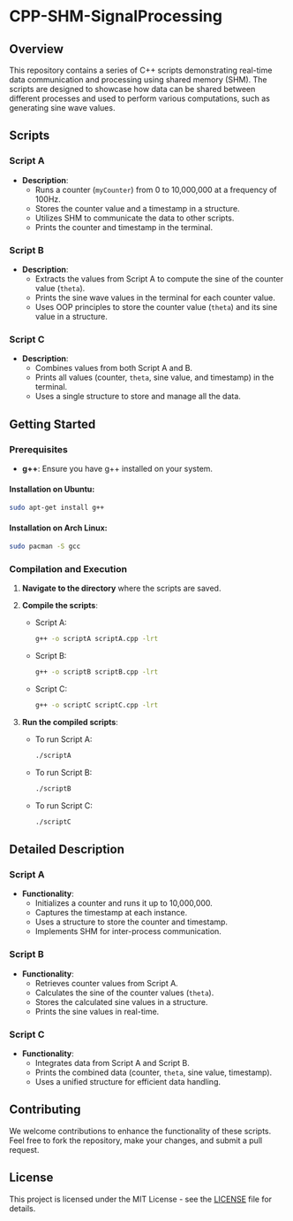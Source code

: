 # CPP-SHM-SignalProcessing
## Overview
This repository contains a series of C++ scripts demonstrating real-time data communication and processing using shared memory (SHM). The scripts are designed to showcase how data can be shared between different processes and used to perform various computations, such as generating sine wave values.

## Scripts

### Script A
- **Description**: 
  - Runs a counter (`myCounter`) from 0 to 10,000,000 at a frequency of 100Hz.
  - Stores the counter value and a timestamp in a structure.
  - Utilizes SHM to communicate the data to other scripts.
  - Prints the counter and timestamp in the terminal.

### Script B
- **Description**: 
  - Extracts the values from Script A to compute the sine of the counter value (`theta`).
  - Prints the sine wave values in the terminal for each counter value.
  - Uses OOP principles to store the counter value (`theta`) and its sine value in a structure.

### Script C
- **Description**: 
  - Combines values from both Script A and B.
  - Prints all values (counter, `theta`, sine value, and timestamp) in the terminal.
  - Uses a single structure to store and manage all the data.

## Getting Started

### Prerequisites
- **g++**: Ensure you have g++ installed on your system.

#### Installation on Ubuntu:
```bash
sudo apt-get install g++
```

#### Installation on Arch Linux:
```bash
sudo pacman -S gcc
```

### Compilation and Execution
1. **Navigate to the directory** where the scripts are saved.

2. **Compile the scripts**:
   - Script A:
     ```bash
     g++ -o scriptA scriptA.cpp -lrt
     ```
   - Script B:
     ```bash
     g++ -o scriptB scriptB.cpp -lrt
     ```
   - Script C:
     ```bash
     g++ -o scriptC scriptC.cpp -lrt
     ```

3. **Run the compiled scripts**:
   - To run Script A:
     ```bash
     ./scriptA
     ```
   - To run Script B:
     ```bash
     ./scriptB
     ```
   - To run Script C:
     ```bash
     ./scriptC
     ```

## Detailed Description

### Script A
- **Functionality**:
  - Initializes a counter and runs it up to 10,000,000.
  - Captures the timestamp at each instance.
  - Uses a structure to store the counter and timestamp.
  - Implements SHM for inter-process communication.

### Script B
- **Functionality**:
  - Retrieves counter values from Script A.
  - Calculates the sine of the counter values (`theta`).
  - Stores the calculated sine values in a structure.
  - Prints the sine values in real-time.

### Script C
- **Functionality**:
  - Integrates data from Script A and Script B.
  - Prints the combined data (counter, `theta`, sine value, timestamp).
  - Uses a unified structure for efficient data handling.

## Contributing
We welcome contributions to enhance the functionality of these scripts. Feel free to fork the repository, make your changes, and submit a pull request.

## License
This project is licensed under the MIT License - see the [LICENSE](LICENSE) file for details.

